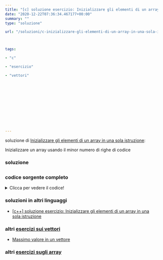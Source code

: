 ```yaml
---
title: "[c] soluzione esercizio: Inizializzare gli elementi di un array in una sola istruzione"
date: "2020-12-22T07:36:34.467177+00:00"
summary: ""
type: "soluzione"

url: "/soluzioni/c-inizializzare-gli-elementi-di-un-array-in-una-sola-istruzione"



tags: 

- "c"

- "esercizio"

- "vettori"












---
```



soluzione di [Inizializzare gli elementi di un array in una sola istruzione](/esercizi/trovare-il-massimo-di-un-vettore):


Inizializzare un array usando il minor numero di righe di codice

### soluzione



## 

### codice sorgente completo
<details>
<summary>Clicca per vedere il codice!</summary>

```C
#include <stdio.h>

int main()
{
	int values[5] = {1,2,3,5,4};

	int max_value = values[0];

	for (int i =0; i < 5;i++){
		if(values[i] > max_value) {
			max_value = values[i];
		}
	}

	printf("max value = %d\n",max_value);

	return 0;
}
```

</details>



### soluzioni in altri linguaggi



*	[[c++] soluzione esercizio: Inizializzare gli elementi di un array in una sola istruzione](/soluzioni/c++-inizializzare-gli-elementi-di-un-array-in-una-sola-istruzione)







### altri [esercizi sui vettori](/category/esercizi-sui-vettori)

* [Massimo valore in un vettore](/esercizi/trovare-il-massimo-di-un-vettore)


### altri [esercizi sugli array](/category/esercizi-sugli-array)




